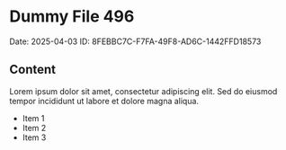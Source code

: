 # Dummy File 496

Date: 2025-04-03
ID: 8FEBBC7C-F7FA-49F8-AD6C-1442FFD18573

## Content

Lorem ipsum dolor sit amet, consectetur adipiscing elit.
Sed do eiusmod tempor incididunt ut labore et dolore magna aliqua.

* Item 1
* Item 2
* Item 3

